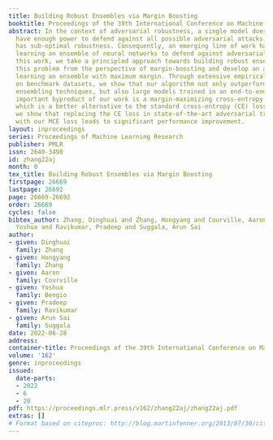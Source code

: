 ```yaml
---
title: Building Robust Ensembles via Margin Boosting
booktitle: Proceedings of the 39th International Conference on Machine Learning
abstract: In the context of adversarial robustness, a single model does not usually
  have enough power to defend against all possible adversarial attacks, and as a result,
  has sub-optimal robustness. Consequently, an emerging line of work has focused on
  learning an ensemble of neural networks to defend against adversarial attacks. In
  this work, we take a principled approach towards building robust ensembles. We view
  this problem from the perspective of margin-boosting and develop an algorithm for
  learning an ensemble with maximum margin. Through extensive empirical evaluation
  on benchmark datasets, we show that our algorithm not only outperforms existing
  ensembling techniques, but also large models trained in an end-to-end fashion. An
  important byproduct of our work is a margin-maximizing cross-entropy (MCE) loss,
  which is a better alternative to the standard cross-entropy (CE) loss. Empirically,
  we show that replacing the CE loss in state-of-the-art adversarial training techniques
  with our MCE loss leads to significant performance improvement.
layout: inproceedings
series: Proceedings of Machine Learning Research
publisher: PMLR
issn: 2640-3498
id: zhang22aj
month: 0
tex_title: Building Robust Ensembles via Margin Boosting
firstpage: 26669
lastpage: 26692
page: 26669-26692
order: 26669
cycles: false
bibtex_author: Zhang, Dinghuai and Zhang, Hongyang and Courville, Aaron and Bengio,
  Yoshua and Ravikumar, Pradeep and Suggala, Arun Sai
author:
- given: Dinghuai
  family: Zhang
- given: Hongyang
  family: Zhang
- given: Aaron
  family: Courville
- given: Yoshua
  family: Bengio
- given: Pradeep
  family: Ravikumar
- given: Arun Sai
  family: Suggala
date: 2022-06-28
address:
container-title: Proceedings of the 39th International Conference on Machine Learning
volume: '162'
genre: inproceedings
issued:
  date-parts:
  - 2022
  - 6
  - 28
pdf: https://proceedings.mlr.press/v162/zhang22aj/zhang22aj.pdf
extras: []
# Format based on citeproc: http://blog.martinfenner.org/2013/07/30/citeproc-yaml-for-bibliographies/
---
```

